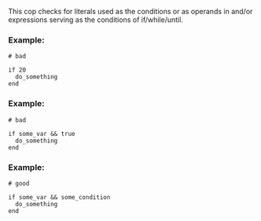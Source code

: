 This cop checks for literals used as the conditions or as
operands in and/or expressions serving as the conditions of
if/while/until.

### Example:

    # bad

    if 20
      do_something
    end

### Example:

    # bad

    if some_var && true
      do_something
    end

### Example:

    # good

    if some_var && some_condition
      do_something
    end